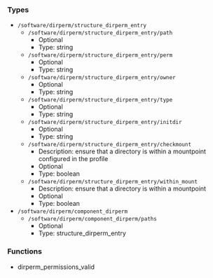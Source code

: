 
### Types

 - `/software/dirperm/structure_dirperm_entry`
    - `/software/dirperm/structure_dirperm_entry/path`
        - Optional
        - Type: string
    - `/software/dirperm/structure_dirperm_entry/perm`
        - Optional
        - Type: string
    - `/software/dirperm/structure_dirperm_entry/owner`
        - Optional
        - Type: string
    - `/software/dirperm/structure_dirperm_entry/type`
        - Optional
        - Type: string
    - `/software/dirperm/structure_dirperm_entry/initdir`
        - Optional
        - Type: string
    - `/software/dirperm/structure_dirperm_entry/checkmount`
        - Description: ensure that a directory is within a mountpoint configured in the profile
        - Optional
        - Type: boolean
    - `/software/dirperm/structure_dirperm_entry/within_mount`
        - Description: ensure that a directory is within a mountpoint
        - Optional
        - Type: boolean
 - `/software/dirperm/component_dirperm`
    - `/software/dirperm/component_dirperm/paths`
        - Optional
        - Type: structure_dirperm_entry

### Functions

 - dirperm_permissions_valid
